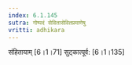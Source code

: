 ```yaml
---
index: 6.1.145
sutra: गोष्पदं सेवितासेवितप्रमाणेषु
vritti: adhikara
---
```


 संहितायाम् [6।1।71]  सुट्कात्पूर्व: [6।1।135] 